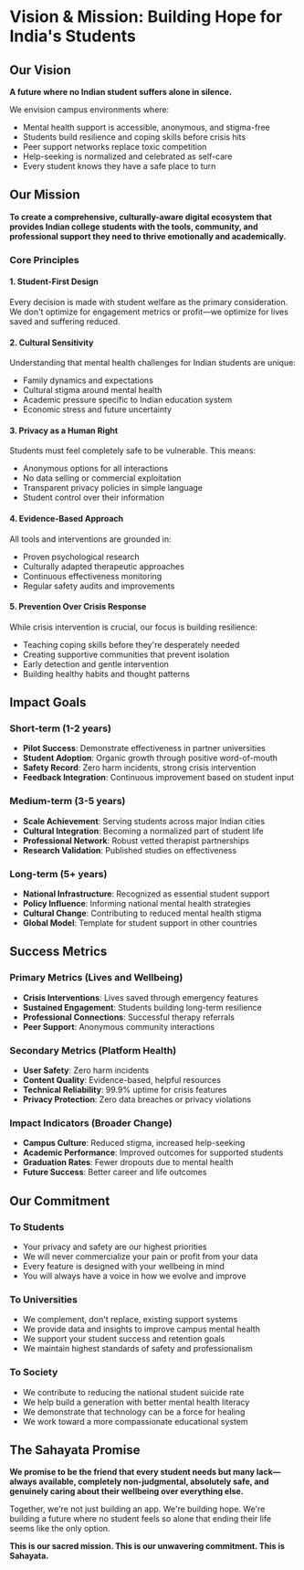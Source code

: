 # Vision & Mission: Building Hope for India's Students

## Our Vision
**A future where no Indian student suffers alone in silence.**

We envision campus environments where:
- Mental health support is accessible, anonymous, and stigma-free
- Students build resilience and coping skills before crisis hits
- Peer support networks replace toxic competition
- Help-seeking is normalized and celebrated as self-care
- Every student knows they have a safe place to turn

## Our Mission
**To create a comprehensive, culturally-aware digital ecosystem that provides Indian college students with the tools, community, and professional support they need to thrive emotionally and academically.**

### Core Principles

#### 1. **Student-First Design**
Every decision is made with student welfare as the primary consideration. We don't optimize for engagement metrics or profit—we optimize for lives saved and suffering reduced.

#### 2. **Cultural Sensitivity**
Understanding that mental health challenges for Indian students are unique:
- Family dynamics and expectations
- Cultural stigma around mental health
- Academic pressure specific to Indian education system
- Economic stress and future uncertainty

#### 3. **Privacy as a Human Right**
Students must feel completely safe to be vulnerable. This means:
- Anonymous options for all interactions
- No data selling or commercial exploitation
- Transparent privacy policies in simple language
- Student control over their information

#### 4. **Evidence-Based Approach**
All tools and interventions are grounded in:
- Proven psychological research
- Culturally adapted therapeutic approaches
- Continuous effectiveness monitoring
- Regular safety audits and improvements

#### 5. **Prevention Over Crisis Response**
While crisis intervention is crucial, our focus is building resilience:
- Teaching coping skills before they're desperately needed
- Creating supportive communities that prevent isolation
- Early detection and gentle intervention
- Building healthy habits and thought patterns

## Impact Goals

### Short-term (1-2 years)
- **Pilot Success**: Demonstrate effectiveness in partner universities
- **Student Adoption**: Organic growth through positive word-of-mouth
- **Safety Record**: Zero harm incidents, strong crisis intervention
- **Feedback Integration**: Continuous improvement based on student input

### Medium-term (3-5 years)
- **Scale Achievement**: Serving students across major Indian cities
- **Cultural Integration**: Becoming a normalized part of student life
- **Professional Network**: Robust vetted therapist partnerships
- **Research Validation**: Published studies on effectiveness

### Long-term (5+ years)
- **National Infrastructure**: Recognized as essential student support
- **Policy Influence**: Informing national mental health strategies
- **Cultural Change**: Contributing to reduced mental health stigma
- **Global Model**: Template for student support in other countries

## Success Metrics

### Primary Metrics (Lives and Wellbeing)
- **Crisis Interventions**: Lives saved through emergency features
- **Sustained Engagement**: Students building long-term resilience
- **Professional Connections**: Successful therapy referrals
- **Peer Support**: Anonymous community interactions

### Secondary Metrics (Platform Health)
- **User Safety**: Zero harm incidents
- **Content Quality**: Evidence-based, helpful resources
- **Technical Reliability**: 99.9% uptime for crisis features
- **Privacy Protection**: Zero data breaches or privacy violations

### Impact Indicators (Broader Change)
- **Campus Culture**: Reduced stigma, increased help-seeking
- **Academic Performance**: Improved outcomes for supported students
- **Graduation Rates**: Fewer dropouts due to mental health
- **Future Success**: Better career and life outcomes

## Our Commitment

### To Students
- Your privacy and safety are our highest priorities
- We will never commercialize your pain or profit from your data
- Every feature is designed with your wellbeing in mind
- You will always have a voice in how we evolve and improve

### To Universities
- We complement, don't replace, existing support systems
- We provide data and insights to improve campus mental health
- We support your student success and retention goals
- We maintain highest standards of safety and professionalism

### To Society
- We contribute to reducing the national student suicide rate
- We help build a generation with better mental health literacy
- We demonstrate that technology can be a force for healing
- We work toward a more compassionate educational system

## The Sahayata Promise

**We promise to be the friend that every student needs but many lack—always available, completely non-judgmental, absolutely safe, and genuinely caring about their wellbeing over everything else.**

Together, we're not just building an app. We're building hope. We're building a future where no student feels so alone that ending their life seems like the only option.

**This is our sacred mission. This is our unwavering commitment. This is Sahayata.**
